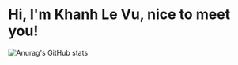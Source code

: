 # Hi, I'm Khanh Le Vu, nice to meet you!
![Anurag's GitHub stats](https://github-readme-stats.vercel.app/api?username=vulekhanh&show_icons=true&theme=aura)

